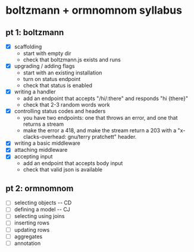 # boltzmann + ormnomnom syllabus

## pt 1: boltzmann

- [x] scaffolding
  - start with empty dir
  - check that boltzmann.js exists and runs
- [x] upgrading / adding flags
  - start with an existing installation
  - turn on status endpoint
  - check that status is enabled
- [x] writing a handler
  - add an endpoint that accepts "/hi/:there" and responds "hi {there}"
  - check that 2-3 random words work
- [x] controlling status codes and headers
  - you have two endpoints: one that throws an error, and one that
    returns a stream
  - make the error a 418, and make the stream return a 203 with a
    "x-clacks-overhead: gnu/terry pratchett" header.
- [x] writing a basic middleware
- [x] attaching middleware
- [x] accepting input
  - add an endpoint that accepts body input
  - check that valid json is available

## pt 2: ormnomnom

- [ ] selecting objects -- CD
- [ ] defining a model -- CJ
- [ ] selecting using joins
- [ ] inserting rows
- [ ] updating rows
- [ ] aggregates
- [ ] annotation
